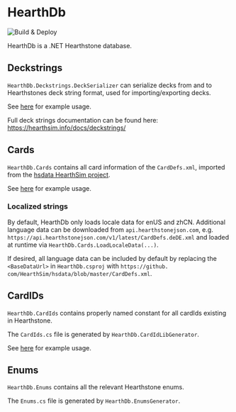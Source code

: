 # HearthDb

![Build & Deploy](https://github.com/HearthSim/HearthDb/workflows/Build%20&%20Deploy/badge.svg)


HearthDb is a .NET Hearthstone database.

## Deckstrings
`HearthDb.Deckstrings.DeckSerializer` can serialize decks from and to Hearthstones deck string format, used for importing/exporting decks.  

See [here](https://github.com/HearthSim/HearthDb/blob/master/HearthDb.Tests/DeckSerializerTest.cs) for example usage.

Full deck strings documentation can be found here: https://hearthsim.info/docs/deckstrings/

## Cards
`HearthDb.Cards` contains all card information of the `CardDefs.xml`, imported from the [hsdata HearthSim project](https://github.com/HearthSim/hs-data).

See [here](https://github.com/HearthSim/HearthDb/blob/master/HearthDb.Tests/UnitTest1.cs#L14-L25) for example usage.

### Localized strings
By default, HearthDb only loads locale data for enUS and zhCN. Additional language 
data can be downloaded from `api.hearthstonejson.com`, e.g. `https://api.hearthstonejson.com/v1/latest/CardDefs.deDE.xml` and loaded at runtime via 
`HearthDb.Cards.LoadLocaleData(...)`.

If desired, all language data can be included by default by replacing the 
`<BaseDataUrl>` in `HearthDb.csproj` with `https://github.
com/HearthSim/hsdata/blob/master/CardDefs.xml`.

## CardIDs
`HearthDb.CardIds` contains properly named constant for all cardIds existing in Hearthstone. 

The `CardIds.cs` file is generated by `HearthDb.CardIdLibGenerator`. 

See [here](https://github.com/HearthSim/HearthDb/blob/master/HearthDb.Tests/UnitTest1.cs#L28-L34) for example usage.

## Enums
`HearthDb.Enums` contains all the relevant Hearthstone enums.

The `Enums.cs` file is generated by `HearthDb.EnumsGenerator`.
